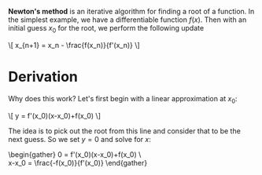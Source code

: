 **Newton's method** is an iterative algorithm for finding a root of a function. In the simplest example, we have a differentiable function $f(x)$. Then with an initial guess $x_0$ for the root, we perform the following update

\\[
x_{n+1} = x_n - \frac{f(x_n)}{f'(x_n)}
\\]

# Derivation

Why does this work? Let's first begin with a linear approximation at $x_0$:

\\[
y = f'(x_0)(x-x_0)+f(x_0)
\\]

The idea is to pick out the root from this line and consider that to be the next guess. So we set $y=0$ and solve for $x$:

\begin{gather}
0 = f'(x_0)(x-x_0)+f(x_0) \\\
x-x_0 = \frac{-f(x_0)}{f'(x_0)}
\end{gather}